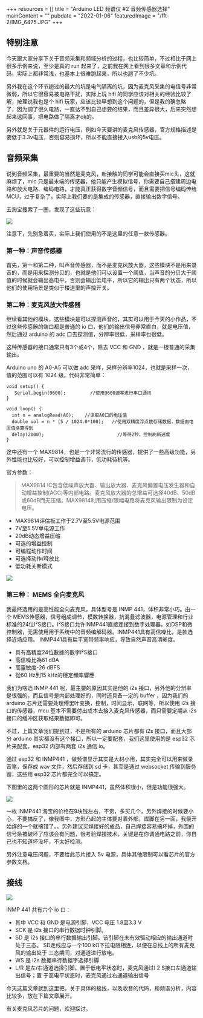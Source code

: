 
+++
resources = []
title = "Arduino LED 频谱仪 #2 音频传感器选择"
mainContent = ""
pubdate = "2022-01-06"
featuredImage = "/fft-2/IMG_6475.JPG"
+++


## 特别注意

今天跟大家分享下关于音频采集和频域分析的过程，也比较简单，不过相比于网上很多示例来说，至少是真的 run 起来了，之前我在网上看到很多文章和示例代码，实际上都非常浅，也基本上很难跑起来，所以也趟了不少坑。

另外我在这个环节趟过的最大的坑是电气隔离的坑，因为麦克风采集的电信号非常微弱，所以它很容易被电路干扰，实际上玩 hifi 的同学应该对相关的经验比较了解，按理说我也是个 hifi 玩家，应该比较早想到这个问题的，但是我的确忽略了，因为调了很久电路，一直达不到自己想要的结果，而且差异很大，后来突然想起来这回事，把电路做了隔离才ok的。

另外就是关于元器件的运行电压，例如今天要讲的麦克风传感器，官方规格描述是要低于3.3v电压，否则容易损坏，所以不能直接接入usb的5v电压。

## 音频采集
说到音频采集，最重要的当然是麦克风，新接触的同学可能会直接买mic头，这就麻烦了，mic 只是最末端的传感器，他只能产生模拟信号，你需要自己搭建周边电路和放大电路、编码电路，才能真正获得数字音频信号，而且需要把信号编码传给 MCU，过于复杂了，实际上我们要的是集成的传感器，直接输出数字信号。

去淘宝搜索了一圈，发现了这些玩意：

![](/fft-2/IMG_6487.jpeg)

注意下，先别急着买，实际上我们使用的不是这里的任意一款传感器。

### 第一种：声音传感器
首先，第一和第二种，叫声音传感器，而不是麦克风放大器，这些模块不是用来录音的，而是用来探测分贝的，也就是他们可以设置一个阈值，当声音的分贝大于阈值的时候就会输出高电平，否则会输出低电平，所以它的输出只有两个状态，所以他们的使用场景是类似于楼道里的声控开关。

### 第二种：麦克风放大传感器
继续看其他的模块，这些模块是可以探测声音的，其实可以用于今天的小作品，不过这些传感器的端口都是普通的 io 口，他们的输出信号非常直白，就是电压值，然后通过 arduino 的 adc 口去探测值，分辨率很低，采样率也很低。

这种传感器的接口通常只有3个或4个，除去 VCC 和 GND ，就是一根普通的采集输出。

Arduino uno 的 A0-A5 可以做 adc 采样，采样分辨率1024，也就是采样一次，值的范围可以有 1024 级。代码非常简单：

```
void setup() {
   Serial.begin(9600);         //使用9600速率进行串口通讯
}
 
void loop() {
  int n = analogRead(A0);    //读取A0口的电压值
  double vol = n * (5 / 1024.0*100);   //使用双精度浮点数存储数据，数据由电压值换算得到
  delay(2000);                           //等待2秒，控制刷新速度
}

```

途中还有一个 MAX9814，也是一个非常流行的传感器，提供了一些高级功能，另外性能也比较好，可以控制增益调节，低功耗待机等。

官方参数：

> MAX9814 IC包含低噪声放大器、输出放大器、麦克风偏置电压发生器和自动增益控制(AGC)等内部电路。麦克风放大器的总增益可选择40dB、50dB或60dB而无压缩。MAX9814利用压缩/限幅电路将麦克风输出限制为设定电压。  
* MAX9814评估板工作于2.7V至5.5V电源范围
*  7V至5.5V单电源工作
* 20dB动态增益压缩
* 可选的增益控制
* 可编程动作时间
* 可选择动作/释放比
* 低功耗关断模式

![](/fft-2/max1.jpg)

### 第三种： MEMS 全向麦克风

我最终选用的是高性能全向麦克风，具体型号是 INMP 441，体积非常小巧。由一个 MEMS传感器，信号组成调节，模数转换器，抗混叠滤波器，电源管理和行业标准的24位I²S接口。I²S接口允许INMP441直接连接到数字处理器，如DSP和微控制器，无需使用用于系统中的音频编解码器。INMP441具有高信噪比，是款选择近场应用。 INMP441具有扁平宽带频率响应，导致自然声音高清晰度。

* 具有高精度24位數據的數字I²S接口
* 高信噪比為61 dBA
* 高靈敏度-26 dBFS
* 從60 Hz到15 kHz的穩定頻率響應

我们为啥选 INMP 441 呢，最主要的原因其实是他的 i2s 接口，另外他的分辨率是很强的，而且信号是内部处理好的，同时还具备一定的 buffer ，因为我们的 arduino 芯片还需要处理傅里叶变换，控制，时间显示，联网等，所以使用 i2s 接口的传感器，mcu 基本不需要付出成本去接入麦克风传感器，而只需要定期从 i2s 接口的缓冲区获取结果数据即可。

不过，上篇文章我们提到过，不是所有的 arduino 芯片都有 i2s 接口，而且大部分 arduino 其实都没有这个接口，所以一定要配套，我们这里使用的是 esp32 芯片来配套，esp32 内部有两套 i2s 通信 io。

通过 esp32 和 INMP441 ，做频谱显示其实是大材小用，其实完全可以用来做录音笔，保存成 wav 文件，然后存储到 sd 卡，甚至是通过 websocket 传输到服务器，这些用 esp32 芯片都完全可以搞定。

下图里的这两个圆形的芯片就是 INMP441，虽然体积很小，但是功能很强大。

![](/fft-2/IMG_6475.JPG)

一枚 INMP441 淘宝的价格在9块钱左右，不贵，多买几个，另外焊接的时候要小心，不要搞反了，像我图中，方形凸起的主体要对着外部，焊脚在另一面，我最开始焊的一个就搞错了。。另外建议买焊接好的成品，自己焊接容易搞坏掉，外围的信号条被破坏了应该会有问题，很考验焊接技术，关键是在你调通电路之前，你自己也不知道坏没坏，不太好检测。

另外注意电压问题，不要给此芯片接入 5v 电源，具体其他限制可以看芯片的官方参数文档。

## 接线
![](/fft-2/IMG_6488.jpg)

INMP 441 共有六个 io 口：
* 其中 VCC 和 GND 是电源引脚，VCC 电压 1.8至3.3 V
* SCK 是 i2s 接口的串行数据时钟引脚。
* SD 是 i2s 接口的串行数据输出引脚。该引脚在未有效驱动相应的输出通道时处于三态。 SD走线应与一个100 kΩ下拉电阻相连，以便在总线上的所有麦克风的输出处于 三态期间，对通道进行放电。
* WS 是 i2s 数据串行数据字选择引脚
* L/R 是左/右通道选择引脚。置于低电平状态时，麦克风通过I 2 S接口左通道输出信号；置 于高电平状态时，麦克风通过右通道输出信号


今天这篇文章就到这里把，关于具体的接线，以及收音的代码，和频谱分析，内容比较多，放在下篇文章展开。

有关麦克风芯片的问题，欢迎探讨。
